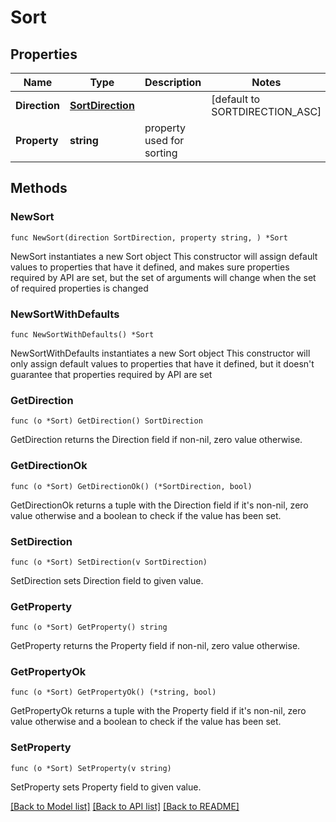 # Sort

## Properties

Name | Type | Description | Notes
------------ | ------------- | ------------- | -------------
**Direction** | [**SortDirection**](SortDirection.md) |  | [default to SORTDIRECTION_ASC]
**Property** | **string** | property used for sorting | 

## Methods

### NewSort

`func NewSort(direction SortDirection, property string, ) *Sort`

NewSort instantiates a new Sort object
This constructor will assign default values to properties that have it defined,
and makes sure properties required by API are set, but the set of arguments
will change when the set of required properties is changed

### NewSortWithDefaults

`func NewSortWithDefaults() *Sort`

NewSortWithDefaults instantiates a new Sort object
This constructor will only assign default values to properties that have it defined,
but it doesn't guarantee that properties required by API are set

### GetDirection

`func (o *Sort) GetDirection() SortDirection`

GetDirection returns the Direction field if non-nil, zero value otherwise.

### GetDirectionOk

`func (o *Sort) GetDirectionOk() (*SortDirection, bool)`

GetDirectionOk returns a tuple with the Direction field if it's non-nil, zero value otherwise
and a boolean to check if the value has been set.

### SetDirection

`func (o *Sort) SetDirection(v SortDirection)`

SetDirection sets Direction field to given value.


### GetProperty

`func (o *Sort) GetProperty() string`

GetProperty returns the Property field if non-nil, zero value otherwise.

### GetPropertyOk

`func (o *Sort) GetPropertyOk() (*string, bool)`

GetPropertyOk returns a tuple with the Property field if it's non-nil, zero value otherwise
and a boolean to check if the value has been set.

### SetProperty

`func (o *Sort) SetProperty(v string)`

SetProperty sets Property field to given value.



[[Back to Model list]](../README.md#documentation-for-models) [[Back to API list]](../README.md#documentation-for-api-endpoints) [[Back to README]](../README.md)


